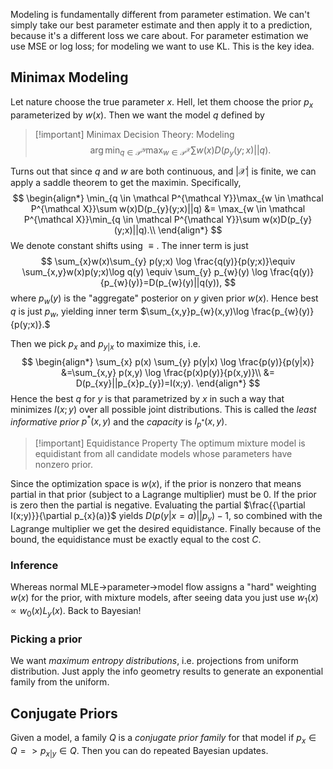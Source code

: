 Modeling is fundamentally different from parameter estimation. We can't simply take our best parameter estimate and then apply it to a prediction, because it's a different loss we care about. For parameter estimation we use MSE or log loss; for modeling we want to use KL. This is the key idea.
## Minimax Modeling
Let nature choose the true parameter $x$. Hell, let them choose the prior $p_{x}$ parameterized by $w(x).$ Then we want the model $q$ defined by
>[!important] Minimax Decision Theory: Modeling
> $$
> \arg \min_{q \in \mathcal P^{\mathcal Y}}\max_{w \in \mathcal P^{\mathcal X}}\sum w(x)D(p_{y}(y;x)||q).
> $$

Turns out that since $q$ and $w$ are both continuous, and $|\mathcal X|$ is finite, we can apply a saddle theorem to get the maximin. Specifically,
$$
\begin{align*}
\min_{q \in \mathcal P^{\mathcal Y}}\max_{w \in \mathcal P^{\mathcal X}}\sum w(x)D(p_{y}(y;x)||q)
&= 
\max_{w \in \mathcal P^{\mathcal X}}\min_{q \in \mathcal P^{\mathcal Y}}\sum w(x)D(p_{y}(y;x)||q).\\
\end{align*}
$$
We denote constant shifts using $\equiv.$ The inner term is just
$$
\sum_{x}w(x)\sum_{y} p(y;x) \log \frac{q(y)}{p(y;x)}\equiv \sum_{x,y}w(x)p(y;x)\log q(y) \equiv \sum_{y} p_{w}(y) \log \frac{q(y)}{p_{w}(y)}=D(p_{w}(y)||q(y)),
$$
where $p_{w}(y)$ is the "aggregate" posterior on $y$ given prior $w(x).$ Hence best $q$ is just $p_{w},$ yielding inner term $\sum_{x,y}p_{w}(x,y)\log \frac{p_{w}(y)}{p(y;x)}.$

Then we pick $p_{x}$ and $p_{y|x}$ to maximize this, i.e.
$$
\begin{align*}
\sum_{x} p(x) \sum_{y} p(y|x) \log \frac{p(y)}{p(y|x)}
&=\sum_{x,y} p(x,y) \log \frac{p(x)p(y)}{p(x,y)}\\
&= D(p_{xy}||p_{x}p_{y})=I(x;y).
\end{align*}
$$
Hence the best $q$ for $y$ is that parametrized by $x$ in such a way that minimizes $I(x;y)$ over all possible joint distributions. This is called the *least informative prior* $p^*(x,y)$ and the *capacity* is $I_{p^*}(x,y)$.

>[!important] Equidistance Property
> The optimum mixture model is equidistant from all candidate models whose parameters have nonzero prior.

Since the optimization space is $w(x),$ if the prior is nonzero that means partial in that prior (subject to a Lagrange multiplier) must be $0.$ If the prior is zero then the partial is negative. Evaluating the partial $\frac{{\partial I(x;y)}}{\partial p_{x}(a)}$ yields $D(p(y|x=a)||p_{y})-1,$ so combined with the Lagrange multiplier we get the desired equidistance. Finally because of the bound, the equidistance must be exactly equal to the cost $C.$
### Inference
Whereas normal MLE->parameter->model flow assigns a "hard" weighting $w(x)$ for the prior, with mixture models, after seeing data you just use $w_1(x) \propto w_{0}(x)L_{y}(x)$. Back to Bayesian!
### Picking a prior
We want *maximum entropy distributions*, i.e. projections from uniform distribution. Just apply the info geometry results to generate an exponential family from the uniform.
## Conjugate Priors
Given a model, a family $Q$ is a *conjugate prior family* for that model if $p_{x}\in Q => p_{x|y}\in Q.$ Then you can do repeated Bayesian updates.